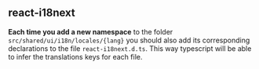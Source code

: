 ## react-i18next

**Each time you add a new namespace** to the folder `src/shared/ui/i18n/locales/{lang}` you should also add its corresponding
declarations to the file `react-i18next.d.ts`. This way typescript will be able to infer the translations keys
for each file.
